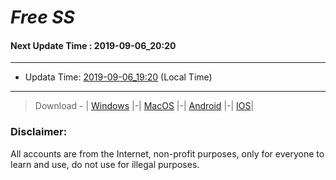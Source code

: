 
# *Free SS*

#### Next Update Time : 2019-09-06_20:20

---
* Updata Time: [2019-09-06_19:20](https://github.com/Geek-007/free-SS/blob/master/2019-09-06_19:20_FreeSS.txt) (Local Time)
---

> Download - | [Windows](https://github.com/shadowsocks/shadowsocks-windows/releases) |-| [MacOS](https://github.com/shadowsocks/shadowsocks-iOS/releases) |-| [Android](https://github.com/shadowsocks/shadowsocks-android/releases) |-| [IOS](https://itunes.apple.com/us/)|

### Disclaimer:
All accounts are from the Internet, non-profit purposes, only for everyone to learn and use, do not use for illegal purposes.
<br>
